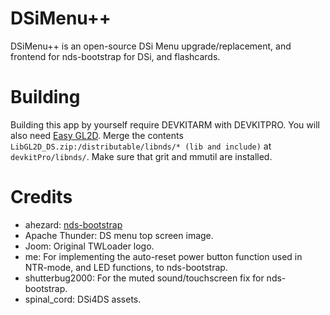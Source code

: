 # DSiMenu++
DSiMenu++ is an open-source DSi Menu upgrade/replacement, and frontend for nds-bootstrap for DSi, and flashcards.

# Building
Building this app by yourself require DEVKITARM with DEVKITPRO. You will also need [Easy GL2D](https://www.odrive.com/s/eb3e676a-be1b-4a18-bc7d-67f25c80eb42-5917ab0b). Merge the contents `LibGL2D_DS.zip:/distributable/libnds/* (lib and include)` at `devkitPro/libnds/`.
Make sure that grit and mmutil are installed.

# Credits

- ahezard: [nds-bootstrap](https://github.com/ahezard/nds-bootstrap)
- Apache Thunder: DS menu top screen image.
- Joom: Original TWLoader logo.
- me: For implementing the auto-reset power button function used in NTR-mode, and LED functions, to nds-bootstrap.
- shutterbug2000: For the muted sound/touchscreen fix for nds-bootstrap.
- spinal_cord: DSi4DS assets.
